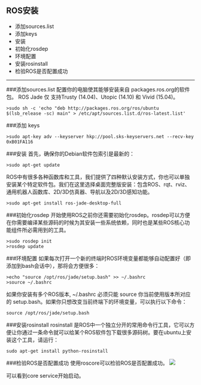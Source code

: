 ## ROS安装
* 添加sources.list
* 添加keys
* 安装
* 初始化rosdep
* 环境配置
* 安装rosinstall
* 检验ROS是否配置成功
***
###添加sources.list
配置你的电脑使其能够安装来自 packages.ros.org的软件包。 ROS Jade 仅 支持Trusty (14.04)、Utopic (14.10) 和 Vivid (15.04)。
	
	>sudo sh -c 'echo "deb http://packages.ros.org/ros/ubuntu $(lsb_release -sc) main" > /etc/apt/sources.list.d/ros-latest.list'
	
###添加 keys

	>sudo apt-key adv --keyserver hkp://pool.sks-keyservers.net --recv-key 0xB01FA116
	
###安装
首先，确保你的Debian软件包索引是最新的：

	>sudo apt-get update
	
ROS中有很多各种函数库和工具，我们提供了四种默认安装方式，你也可以单独安装某个特定软件包。我们在这里选择桌面完整版安装：包含ROS、rqt、rviz、通用机器人函数库、2D/3D仿真器、导航以及2D/3D感知功能。
	
	>sudo apt-get install ros-jade-desktop-full
	
###初始化rosdep
开始使用ROS之前你还需要初始化rosdep。rosdep可以方便在你需要编译某些源码的时候为其安装一些系统依赖，同时也是某些ROS核心功能组件所必需用到的工具。
	
	>sudo rosdep init
	>rosdep update
	
###环境配置
如果每次打开一个新的终端时ROS环境变量都能够自动配置好（即添加到bash会话中），那将会方便很多：
	
	>echo "source /opt/ros/jade/setup.bash" >> ~/.bashrc 
	>source ~/.bashrc
	
如果你安装有多个ROS版本, ~/.bashrc 必须只能 source 你当前使用版本所对应的 setup.bash。如果你只想改变当前终端下的环境变量，可以执行以下命令：

	source /opt/ros/jade/setup.bash
###安装rosinstall
rosinstall 是ROS中一个独立分开的常用命令行工具，它可以方便让你通过一条命令就可以给某个ROS软件包下载很多源码树。要在ubuntu上安装这个工具，请运行：

	sudo apt-get install python-rosinstall
###检验ROS是否配置成功
使用roscore可以检验ROS是否配置成功。
![](http://yotuku.cn/link?url=EyDLIhAef&tk_plan=free&tk_storage=tietuku&tk_vuid=6cc2b7d8-3db3-4f7b-8e86-82b31cb96a85&tk_time=2016111121)

可以看到core service开始启动。
